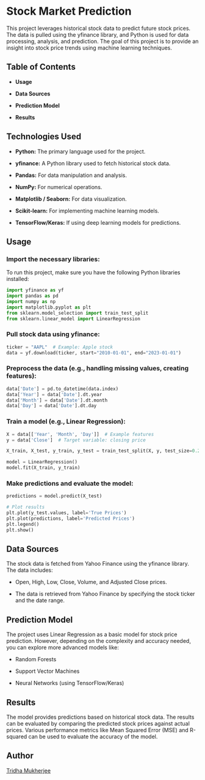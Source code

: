 # Stock Market Prediction
This project leverages historical stock data to predict future stock prices. The data is pulled using the yfinance library, and Python is used for data processing, analysis, and prediction. The goal of this project is to provide an insight into stock price trends using machine learning techniques.
## Table of Contents

- **Usage**

- **Data Sources**

- **Prediction Model**

- **Results**


## Technologies Used
- **Python:** The primary language used for the project.

- **yfinance:** A Python library used to fetch historical stock data.

- **Pandas:** For data manipulation and analysis.

- **NumPy:** For numerical operations.

- **Matplotlib / Seaborn:** For data visualization.

- **Scikit-learn:** For implementing machine learning models.

- **TensorFlow/Keras:** If using deep learning models for predictions.


## Usage
### Import the necessary libraries:
To run this project, make sure you have the following Python libraries installed:

```python
import yfinance as yf
import pandas as pd
import numpy as np
import matplotlib.pyplot as plt
from sklearn.model_selection import train_test_split
from sklearn.linear_model import LinearRegression
```

### Pull stock data using yfinance:

```python
ticker = "AAPL"  # Example: Apple stock
data = yf.download(ticker, start="2010-01-01", end="2023-01-01")
```
### Preprocess the data (e.g., handling missing values, creating features):
```python
data['Date'] = pd.to_datetime(data.index)
data['Year'] = data['Date'].dt.year
data['Month'] = data['Date'].dt.month
data['Day'] = data['Date'].dt.day
```

### Train a model (e.g., Linear Regression):
```python
X = data[['Year', 'Month', 'Day']]  # Example features
y = data['Close']  # Target variable: closing price

X_train, X_test, y_train, y_test = train_test_split(X, y, test_size=0.2, random_state=42)

model = LinearRegression()
model.fit(X_train, y_train)
```
### Make predictions and evaluate the model:

```python
predictions = model.predict(X_test)

# Plot results
plt.plot(y_test.values, label='True Prices')
plt.plot(predictions, label='Predicted Prices')
plt.legend()
plt.show()
```

## Data Sources
The stock data is fetched from Yahoo Finance using the yfinance library. The data includes:

- Open, High, Low, Close, Volume, and Adjusted Close prices.

- The data is retrieved from Yahoo Finance by specifying the stock ticker and the date range.


## Prediction Model
The project uses Linear Regression as a basic model for stock price prediction. However, depending on the complexity and accuracy needed, you can explore more advanced models like:

- Random Forests

- Support Vector Machines

- Neural Networks (using TensorFlow/Keras)

## Results
The model provides predictions based on historical stock data. The results can be evaluated by comparing the predicted stock prices against actual prices. Various performance metrics like Mean Squared Error (MSE) and R-squared can be used to evaluate the accuracy of the model.

## Author
[Tridha Mukherjee](https://github.com/TridhaMukherjee)

